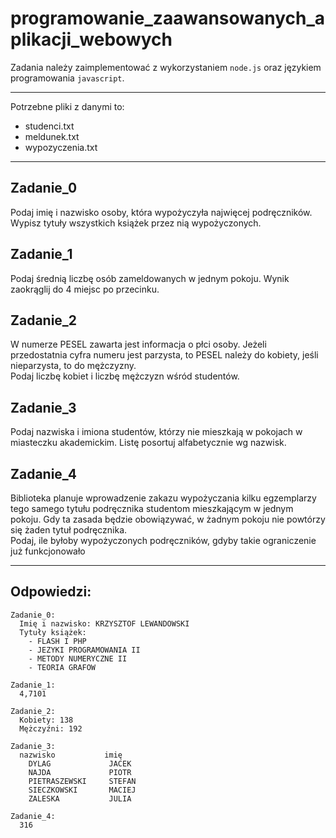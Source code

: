 # programowanie_zaawansowanych_aplikacji_webowych

Zadania należy zaimplementować z wykorzystaniem `node.js` oraz językiem programowania `javascript`.

---

Potrzebne pliki z danymi to:
- studenci.txt
- meldunek.txt
- wypozyczenia.txt

---

## Zadanie_0
Podaj imię i nazwisko osoby, która wypożyczyła najwięcej podręczników. Wypisz tytuły wszystkich książek przez nią wypożyczonych.

## Zadanie_1
Podaj średnią liczbę osób zameldowanych w jednym pokoju. Wynik zaokrąglij do 4 miejsc po przecinku.

## Zadanie_2 
W numerze PESEL zawarta jest informacja o płci osoby. Jeżeli przedostatnia cyfra numeru jest parzysta, to PESEL należy do kobiety, jeśli nieparzysta, to do mężczyzny. \
Podaj liczbę kobiet i liczbę mężczyzn wśród studentów.

## Zadanie_3
Podaj nazwiska i imiona studentów, którzy nie mieszkają w pokojach w miasteczku akademickim. Listę posortuj alfabetycznie wg nazwisk.

## Zadanie_4
Biblioteka planuje wprowadzenie zakazu wypożyczania kilku egzemplarzy tego samego tytułu podręcznika studentom mieszkającym w jednym pokoju. Gdy ta zasada będzie obowiązywać, w żadnym pokoju nie powtórzy się żaden tytuł podręcznika. \
Podaj, ile byłoby wypożyczonych podręczników, gdyby takie ograniczenie już funkcjonowało

---

## Odpowiedzi:
```
Zadanie_0:
  Imię i nazwisko: KRZYSZTOF LEWANDOWSKI
  Tytuły książek:
    - FLASH I PHP
    - JEZYKI PROGRAMOWANIA II
    - METODY NUMERYCZNE II
    - TEORIA GRAFOW

Zadanie_1:
  4,7101

Zadanie_2:
  Kobiety: 138
  Mężczyźni: 192

Zadanie_3:
  nazwisko           imię
    DYLAG             JACEK
    NAJDA             PIOTR
    PIETRASZEWSKI     STEFAN
    SIECZKOWSKI       MACIEJ
    ZALESKA           JULIA

Zadanie_4:
  316
```

